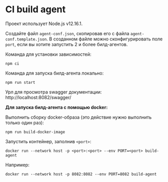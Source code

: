 # CI build agent

Проект использует Node.js v12.16.1.

Создайте файл `agent-conf.json`, скопировав его с файла `agent-conf.template.json`.
В созданном файле можно сконфигурировать поле `port`, если вы хотите запустить 2 и более билд-агентов.

Команда для установки зависимостей:
```
npm ci
```

Команда для запуска билд-агента локально:
```
npm run start
```

Урл для просмотра swagger документации: http://localhost:8082/swagger/

**Для запуска билд-агента с помощью docker:**

Выполнить сборку docker-образа (это действие нужно выполнить только один раз):
```
npm run build-docker-image
```

Запустить контейнер, заполнив `<port>`:
```
docker run --network host -p <port>:<port> --env PORT=<port> build-agent
```

Например:
```
docker run --network host -p 8082:8082 --env PORT=8082 build-agent
```
